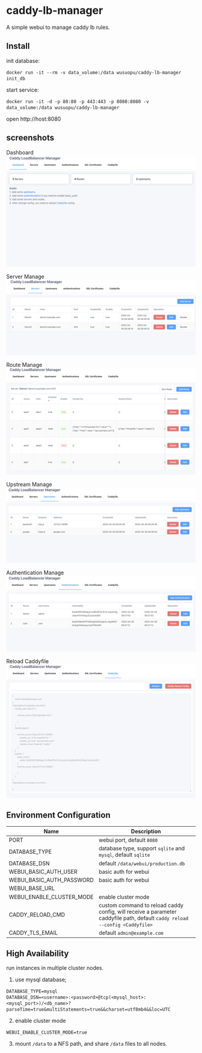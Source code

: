 # caddy-lb-manager
A simple webui to manage caddy lb rules.


## Install
init database:

```
docker run -it --rm -v data_volume:/data wusuopu/caddy-lb-manager init_db
```

start service:

```
docker run -it -d -p 80:80 -p 443:443 -p 8080:8080 -v data_volume:/data wusuopu/caddy-lb-manager
```

open http://host:8080

## screenshots

Dashboard
![screenshot](docs/dashboard.png)


Server Manage
![screenshot](docs/servers.png)

Route Manage
![screenshot](docs/routes.png)

Upstream Manage
![screenshot](docs/upstreams.png)

Authentication Manage
![screenshot](docs/authentications.png)

Reload Caddyfile
![screenshot](docs/caddyfile.png)

## Environment Configuration

| Name | Description |
| --- | --- |
| PORT | webui port, default `8080` |
| DATABASE_TYPE | database type, support `sqlite` and `mysql`, default `sqlite` |
| DATABASE_DSN | default `/data/webui/production.db` |
| WEBUI_BASIC_AUTH_USER | basic auth for webui |
| WEBUI_BASIC_AUTH_PASSWORD | basic auth for webui |
| WEBUI_BASE_URL | |
| WEBUI_ENABLE_CLUSTER_MODE | enable cluster mode |
| CADDY_RELOAD_CMD | custom command to reload caddy config, will receive a parameter caddyfile path, default `caddy reload --config <Caddyfile>` |
| CADDY_TLS_EMAIL | default `admin@example.com` |


## High Availability
run instances in multiple cluster nodes.

1. use mysql database;
```
DATABASE_TYPE=mysql
DATABASE_DSN=<username>:<password>@tcp(<mysql_host>:<mysql_port>)/<db_name>?parseTime=true&multiStatements=true&&charset=utf8mb4&&loc=UTC
```

2. enable cluster mode
```
WEBUI_ENABLE_CLUSTER_MODE=true
```

3. mount `/data` to a NFS path, and share `/data` files to all nodes.
